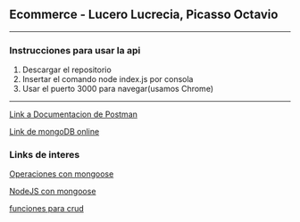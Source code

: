 ## Ecommerce - Lucero Lucrecia, Picasso Octavio
______________________
### Instrucciones para usar la api

1. Descargar el repositorio
2. Insertar el comando node index.js por consola
3. Usar el puerto 3000 para navegar(usamos Chrome)
______________________
[Link a Documentacion de Postman](https://documenter.getpostman.com/view/9608978/TVmFkLic)

[Link de mongoDB online](https://cloud.mongodb.com/v2/5fbe4cf3498f1578ade5e01c#metrics/replicaSet/5fbe4e4db8b867143cf35552/explorer/ecommerce)

### Links de interes

[Operaciones con mongoose](https://www.digitalocean.com/community/tutorials/nodejs-crud-operations-mongoose-mongodb-atlas)

[NodeJS con mongoose](https://fernando-gaitan.com.ar/introduccion-a-node-js-parte-13-crud-con-mongoose/)

[funciones para crud](https://medium.com/@yugagrawal95/mongoose-mongodb-functions-for-crud-application-1f54d74f1b34)
